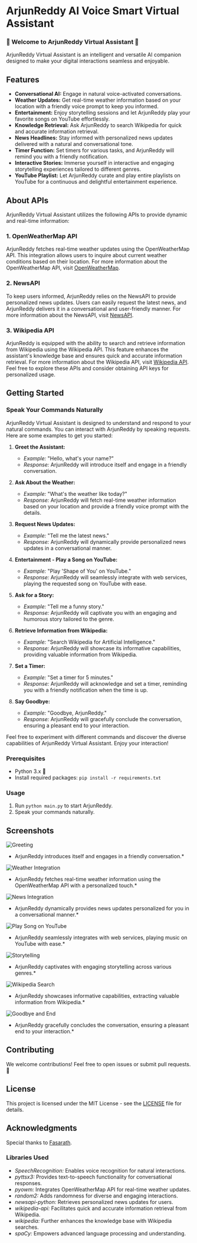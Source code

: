 # ArjunReddy AI Voice Smart Virtual Assistant

### 🎉 Welcome to ArjunReddy Virtual Assistant 🤖

ArjunReddy Virtual Assistant is an intelligent and versatile AI companion designed to make your digital interactions seamless and enjoyable.

## Features

- **Conversational AI:** Engage in natural voice-activated conversations.
- **Weather Updates:** Get real-time weather information based on your location with a friendly voice prompt to keep you informed.
- **Entertainment:** Enjoy storytelling sessions and let ArjunReddy play your favorite songs on YouTube effortlessly.
- **Knowledge Retrieval:** Ask ArjunReddy to search Wikipedia for quick and accurate information retrieval.
- **News Headlines:** Stay informed with personalized news updates delivered with a natural and conversational tone.
- **Timer Function:** Set timers for various tasks, and ArjunReddy will remind you with a friendly notification.
- **Interactive Stories:** Immerse yourself in interactive and engaging storytelling experiences tailored to different genres.
- **YouTube Playlist:** Let ArjunReddy curate and play entire playlists on YouTube for a continuous and delightful entertainment experience.

## About APIs

ArjunReddy Virtual Assistant utilizes the following APIs to provide dynamic and real-time information:

### 1. OpenWeatherMap API

ArjunReddy fetches real-time weather updates using the OpenWeatherMap API. This integration allows users to inquire about current weather conditions based on their location.
For more information about the OpenWeatherMap API, visit [OpenWeatherMap](https://openweathermap.org/).

### 2. NewsAPI

To keep users informed, ArjunReddy relies on the NewsAPI to provide personalized news updates. Users can easily request the latest news, and ArjunReddy delivers it in a conversational and user-friendly manner.
For more information about the NewsAPI, visit [NewsAPI](https://newsapi.org/).

### 3. Wikipedia API

ArjunReddy is equipped with the ability to search and retrieve information from Wikipedia using the Wikipedia API. This feature enhances the assistant's knowledge base and ensures quick and accurate information retrieval.
For more information about the Wikipedia API, visit [Wikipedia API](https://www.mediawiki.org/wiki/API:Main_page).
Feel free to explore these APIs and consider obtaining API keys for personalized usage.


## Getting Started

### Speak Your Commands Naturally

ArjunReddy Virtual Assistant is designed to understand and respond to your natural commands. You can interact with ArjunReddy by speaking requests. Here are some examples to get you started:

1. **Greet the Assistant:**
   - *Example:* "Hello, what's your name?"
   - *Response:* ArjunReddy will introduce itself and engage in a friendly conversation.

2. **Ask About the Weather:**
   - *Example:* "What's the weather like today?"
   - *Response:* ArjunReddy will fetch real-time weather information based on your location and provide a friendly voice prompt with the details.

3. **Request News Updates:**
   - *Example:* "Tell me the latest news."
   - *Response:* ArjunReddy will dynamically provide personalized news updates in a conversational manner.

4. **Entertainment - Play a Song on YouTube:**
   - *Example:* "Play 'Shape of You' on YouTube."
   - *Response:* ArjunReddy will seamlessly integrate with web services, playing the requested song on YouTube with ease.

5. **Ask for a Story:**
   - *Example:* "Tell me a funny story."
   - *Response:* ArjunReddy will captivate you with an engaging and humorous story tailored to the genre.

6. **Retrieve Information from Wikipedia:**
   - *Example:* "Search Wikipedia for Artificial Intelligence."
   - *Response:* ArjunReddy will showcase its informative capabilities, providing valuable information from Wikipedia.

7. **Set a Timer:**
   - *Example:* "Set a timer for 5 minutes."
   - *Response:* ArjunReddy will acknowledge and set a timer, reminding you with a friendly notification when the time is up.

8. **Say Goodbye:**
   - *Example:* "Goodbye, ArjunReddy."
   - *Response:* ArjunReddy will gracefully conclude the conversation, ensuring a pleasant end to your interaction.

Feel free to experiment with different commands and discover the diverse capabilities of ArjunReddy Virtual Assistant. Enjoy your interaction!

### Prerequisites

- Python 3.x 🐍
- Install required packages: `pip install -r requirements.txt`
  
### Usage

1. Run `python main.py` to start ArjunReddy.
2. Speak your commands naturally.


## Screenshots

![Greeting](https://github.com/Am-Issath/AIVoiceSmartAssistant/assets/74565253/ca634f00-401f-4247-a131-f11f709e30b9)
* ArjunReddy introduces itself and engages in a friendly conversation.*

![Weather Integration](https://github.com/Am-Issath/AIVoiceSmartAssistant/assets/74565253/46f9af3a-3c65-4925-a5a9-1e7581770586)
* ArjunReddy fetches real-time weather information using the OpenWeatherMap API with a personalized touch.*

![News Integration](https://github.com/Am-Issath/AIVoiceSmartAssistant/assets/74565253/c39662a6-f096-4eca-ab19-6a143a319793)
* ArjunReddy dynamically provides news updates personalized for you in a conversational manner.*

![Play Song on YouTube](https://github.com/Am-Issath/AIVoiceSmartAssistant/assets/74565253/1ae34e23-5ebc-472a-b441-78ebba819a9f)
* ArjunReddy seamlessly integrates with web services, playing music on YouTube with ease.*

![Storytelling](https://github.com/Am-Issath/AIVoiceSmartAssistant/assets/74565253/41d6b993-c299-44a3-bfbf-1a505c8124bd)
* ArjunReddy captivates with engaging storytelling across various genres.*

![Wikipedia Search](https://github.com/Am-Issath/AIVoiceSmartAssistant/assets/74565253/92253ec6-5b9e-4c2d-8100-af01355addd9)
* ArjunReddy showcases informative capabilities, extracting valuable information from Wikipedia.*

![Goodbye and End](https://github.com/Am-Issath/AIVoiceSmartAssistant/assets/74565253/232aaa51-7a8a-4713-bf92-86eee8458a72)
* ArjunReddy gracefully concludes the conversation, ensuring a pleasant end to your interaction.*


## Contributing

We welcome contributions! Feel free to open issues or submit pull requests. 🚀

## License

This project is licensed under the MIT License - see the [LICENSE](LICENSE) file for details.

## Acknowledgments

Special thanks to [Fasarath](https://github.com/Fasarath).
### Libraries Used
- *SpeechRecognition:* Enables voice recognition for natural interactions.
- *pyttsx3:* Provides text-to-speech functionality for conversational responses.
- *pyowm:* Integrates OpenWeatherMap API for real-time weather updates.
- *random2:* Adds randomness for diverse and engaging interactions.
- *newsapi-python:* Retrieves personalized news updates for users.
- *wikipedia-api:* Facilitates quick and accurate information retrieval from Wikipedia.
- *wikipedia:* Further enhances the knowledge base with Wikipedia searches.
- *spaCy:* Empowers advanced language processing and understanding.

